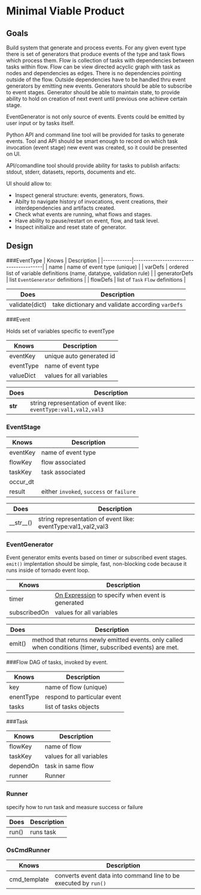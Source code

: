 # Minimal Viable Product

## Goals

Build system that generate and process events. For any given event type there is set of 
generators that produce events of the type  and task flows which process them. Flow is collection of tasks with 
dependencies between tasks within flow. Flow can be view directed acyclic graph with task as nodes and dependencies as edges. 
There is no dependencies pointing outside of the flow. Outside dependencies have to be handled thru event generators by 
emitting new events. Generators should be able to subscribe to event stages. Generator should be able to maintain state, to provide ability 
to hold on creation of next event until previous one achieve certain stage.

EventGenerator is not only source of events. Events could be emitted by user input or by tasks itself. 

Python API and command line tool will be provided for tasks to generate events. Tool and API should be smart enough 
to record on which task invocation (event stage) new event was created, so it could be presented on UI.

API/comandline tool should provide ability for tasks to publish arifacts: stdout, stderr, datasets, reports, documents and etc. 

UI should allow to:
  * Inspect general structure: events, generators, flows. 
  * Abilty to navigate history of invocations, event creations, their interdependencies and artifacts created. 
  * Check what events are running, what flows and stages. 
  * Have ability to pause/restart on event, flow, and task level.
  * Inspect initialize and reset state of generator.
  
## Design

###EventType 
| Knows      | Description                            |
|------------|----------------------------------------|
| name        | name of event type (unique)            |
| varDefs    | ordered list of variable definitions (name, datatype, validation rule) |
| generatorDefs | list ```EventGenerator``` definitions |
| flowDefs | list of ```Task``` ```Flow``` definitions |


| Does             | Description                            |
|------------------|----------------------------------------|
| validate(dict)   | take dictionary and validate according ```varDefs``` |
  
###Event

Holds set of variables specific to eventType

| Knows      | Description                            |
|------------|----------------------------------------|
| eventKey   | unique auto generated id               |
| eventType  | name of event type                     |
| valueDict  | values for all variables               |


| Does      | Description                            |
|-----------|----------------------------------------|
| __str__   | string representation of event like: ```eventType:val1,val2,val3``` |

### EventStage

| Knows      | Description                            |
|------------|----------------------------------------|
| eventKey   | name of event type                     |
| flowKey  | flow associated |
| taskKey  | task associated |
| occur_dt      | |
| result  | either ```invoked```, ```success``` or ```failure``` |


| Does      | Description                            |
|-----------|----------------------------------------|
| \_\_str\_\_()   | string representation of event like: eventType:val1,val2,val3 |

### EventGenerator

Event generator emits events based on timer or subscribed event stages. ```emit()``` implentation should be simple, fast, non-blocking code because it runs inside of tornado event loop.

| Knows      | Description                            |
|------------|----------------------------------------|
| timer      | [On Expression](OnExp.md) to specify when event is generated |
| subscribedOn  | values for all variables               |


| Does      | Description                            |
|-----------|----------------------------------------|
| emit()      | method that returns newly emitted events. only called when conditions (timer, subscribed events) are met. |

###Flow
  DAG of tasks, invoked by event.
  
| Knows     | Description                            |
|-----------|----------------------------------------|
| key       | name of flow   (unique)                |
| enentType | respond to particular event            |
| tasks     | list of tasks objects                  |
  
 
###Task

| Knows    | Description                            |
|----------|----------------------------------------|
| flowKey  | name of flow                           |
| taskKey  | values for all variables               |
| dependOn | task in same flow                      |
| runner   | Runner  | 


### Runner
specify how to run task and measure success or failure

| Does      | Description                            |
|-----------|----------------------------------------|
| run()       | runs task                              |

### OsCmdRunner

| Knows    | Description                            |
|----------|----------------------------------------|
| cmd_template |   converts event data into command line to be executed by ```run()``` |




 


